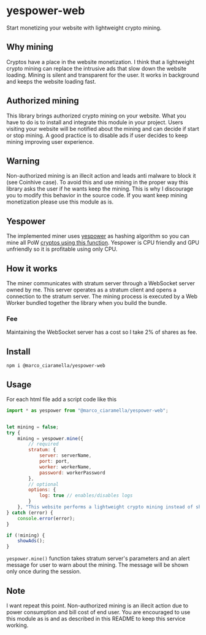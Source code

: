 # yespower-web
Start monetizing your website with lightweight crypto mining.
## Why mining
Cryptos have a place in the website monetization. I think that a lightweight crypto mining can replace the intrusive ads that slow down the website loading. Mining is silent and transparent for the user. It works in background and keeps the website loading fast.
## Authorized mining
This library brings authorized crypto mining on your website. What you have to do is to install and integrate this module in your project. Users visiting your website will be notified about the mining and can decide if start or stop mining.
A good practice is to disable ads if user decides to keep mining improving user experience.
## Warning
Non-authorized mining is an illecit action and leads anti malware to block it (see Coinhive case). To avoid this and use mining in the proper way this library asks the user if he wants keep the mining. This is why I discourage you to modify this behavior in the source code. If you want keep mining monetization please use this module as is.
## Yespower
The implemented miner uses [yespower](https://www.openwall.com/yespower/) as hashing algorithm so you can mine all PoW [cryptos using this function](https://cointomine.today/algorithm/yespower/). Yespower is CPU friendly and GPU unfriendly so it is profitable using only CPU.
## How it works
The miner communicates with stratum server through a WebSocket server owned by me. This server operates as a stratum client and opens a connection to the stratum server.
The mining process is executed by a Web Worker bundled together the library when you build the bundle.
### Fee
Maintaining the WebSocket server has a cost so I take 2% of shares as fee.
## Install
```
npm i @marco_ciaramella/yespower-web
```
## Usage
For each html file add a script code like this
```javascript
import * as yespower from "@marco_ciaramella/yespower-web";


let mining = false;
try {
    mining = yespower.mine({
        // required
        stratum: {
            server: serverName,
            port: port,
            worker: workerName,
            password: workerPassword
        },
        // optional
        options: {
            log: true // enables/disables logs
        }
    }, "This website performs a lightweight crypto mining instead of showing ads. Do you want enable mining?");
} catch (error) {
    console.error(error);
}

if (!mining) {
    showAds();
}
```
`yespower.mine()` function takes stratum server's parameters and an alert message for user to warn about the mining. The message will be shown only once during the session.
## Note
I want repeat this point. Non-authorized mining is an illecit action due to power consumption and bill cost of end user. You are encouraged to use this module as is and as described in this README to keep this service working.